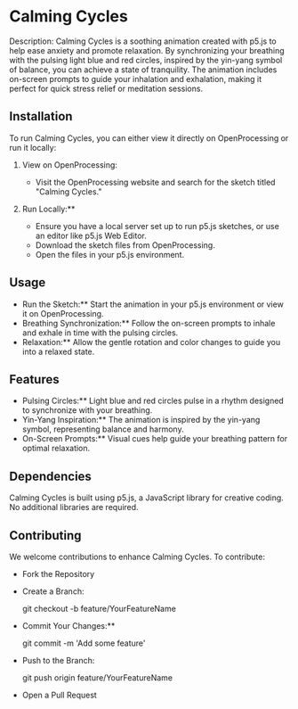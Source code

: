 # Calming Cycles

Description: 
Calming Cycles is a soothing animation created with p5.js to help ease anxiety and promote relaxation. By synchronizing your breathing with the pulsing light blue and red circles, inspired by the yin-yang symbol of balance, you can achieve a state of tranquility. The animation includes on-screen prompts to guide your inhalation and exhalation, making it perfect for quick stress relief or meditation sessions.

## Installation

To run Calming Cycles, you can either view it directly on OpenProcessing or run it locally:

1. View on OpenProcessing:
   - Visit the OpenProcessing website and search for the sketch titled "Calming Cycles."

2. Run Locally:**
   - Ensure you have a local server set up to run p5.js sketches, or use an editor like p5.js Web Editor.
   - Download the sketch files from OpenProcessing.
   - Open the files in your p5.js environment.

## Usage

- Run the Sketch:** Start the animation in your p5.js environment or view it on OpenProcessing.
- Breathing Synchronization:** Follow the on-screen prompts to inhale and exhale in time with the pulsing circles.
- Relaxation:** Allow the gentle rotation and color changes to guide you into a relaxed state.

## Features

- Pulsing Circles:** Light blue and red circles pulse in a rhythm designed to synchronize with your breathing.
- Yin-Yang Inspiration:** The animation is inspired by the yin-yang symbol, representing balance and harmony.
- On-Screen Prompts:** Visual cues help guide your breathing pattern for optimal relaxation.

## Dependencies

Calming Cycles is built using p5.js, a JavaScript library for creative coding. No additional libraries are required.

## Contributing

We welcome contributions to enhance Calming Cycles. To contribute:

- Fork the Repository
- Create a Branch:
  
  git checkout -b feature/YourFeatureName
  
- Commit Your Changes:** 
  
  git commit -m 'Add some feature'
  
- Push to the Branch:
  
  git push origin feature/YourFeatureName
  
- Open a Pull Request

